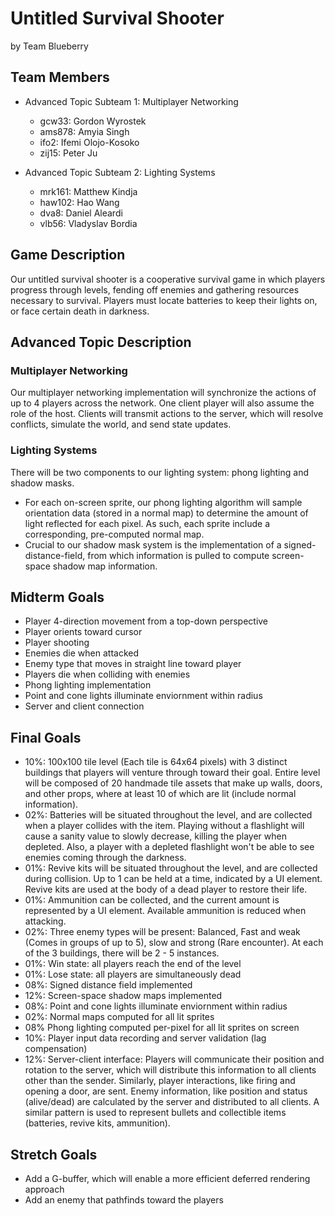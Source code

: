 # Untitled Survival Shooter
by Team Blueberry

## Team Members
* Advanced Topic Subteam 1: Multiplayer Networking
	* gcw33: Gordon Wyrostek
	* ams878: Amyia Singh
	* ifo2: Ifemi Olojo-Kosoko
	* zij15: Peter Ju

* Advanced Topic Subteam 2: Lighting Systems
	* mrk161: Matthew Kindja
	* haw102: Hao Wang
	* dva8: Daniel Aleardi
	* vlb56: Vladyslav Bordia

## Game Description

Our untitled survival shooter is a cooperative survival game in which
players progress through levels, fending off enemies and gathering resources necessary to survival.
Players must locate batteries to keep their lights on, or face certain death in darkness.

## Advanced Topic Description

### Multiplayer Networking

Our multiplayer networking implementation will synchronize the actions of up to 4 players across the network.
One client player will also assume the role of the host. Clients will transmit actions to the server, which
will resolve conflicts, simulate the world, and send state updates.

### Lighting Systems

There will be two components to our lighting system: phong lighting and shadow masks.
* For each on-screen sprite, our phong lighting algorithm will sample orientation data (stored in a normal map) to determine the amount of light reflected for each pixel. As such, each sprite include a corresponding, pre-computed normal map.
* Crucial to our shadow mask system is the implementation of a signed-distance-field, from which information is pulled to compute screen-space shadow map information.

## Midterm Goals

* Player 4-direction movement from a top-down perspective
* Player orients toward cursor
* Player shooting
* Enemies die when attacked
* Enemy type that moves in straight line toward player
* Players die when colliding with enemies
* Phong lighting implementation
* Point and cone lights illuminate enviornment within radius
* Server and client connection

## Final Goals

* 10%: 100x100 tile level (Each tile is 64x64 pixels) with 3 distinct buildings that players will venture through toward their goal. Entire level will be composed of 20 handmade tile assets that make up walls, doors, and other props, where at least 10 of which are lit (include normal information).
* 02%: Batteries will be situated throughout the level, and are collected when a player collides with the item. Playing without a flashlight will cause a sanity value to slowly decrease, killing the player when depleted. Also, a player with a depleted flashlight won't be able to see enemies coming through the darkness.
* 01%: Revive kits will be situated throughout the level, and are collected during collision. Up to 1 can be held at a time, indicated by a UI element. Revive kits are used at the body of a dead player to restore their life.
* 01%: Ammunition can be collected, and the current amount is represented by a UI element. Available ammunition is reduced when attacking.
* 02%: Three enemy types will be present: Balanced, Fast and weak (Comes in groups of up to 5), slow and strong (Rare encounter). At each of the 3 buildings, there will be 2 - 5 instances.
* 01%: Win state: all players reach the end of the level
* 01%: Lose state: all players are simultaneously dead
* 08%: Signed distance field implemented
* 12%: Screen-space shadow maps implemented
* 08%: Point and cone lights illuminate enviornment within radius
* 02%: Normal maps computed for all lit sprites
* 08% Phong lighting computed per-pixel for all lit sprites on screen
* 10%: Player input data recording and server validation (lag compensation)
* 12%: Server-client interface: Players will communicate their position and rotation to the server, which will distribute this information to all clients other than the sender. Similarly, player interactions, like firing and opening a door, are sent. Enemy information, like position and status (alive/dead) are calculated by the server and distributed to all clients. A similar pattern is used to represent bullets and collectible items (batteries, revive kits, ammunition).

## Stretch Goals

* Add a G-buffer, which will enable a more efficient deferred rendering approach
* Add an enemy that pathfinds toward the players
